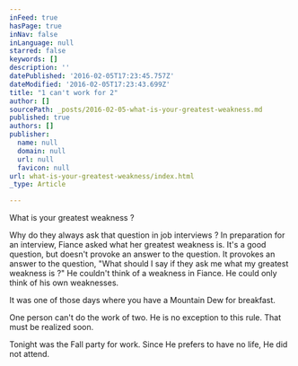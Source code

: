 ```yaml
---
inFeed: true
hasPage: true
inNav: false
inLanguage: null
starred: false
keywords: []
description: ''
datePublished: '2016-02-05T17:23:45.757Z'
dateModified: '2016-02-05T17:23:43.699Z'
title: "1 can't work for 2"
author: []
sourcePath: _posts/2016-02-05-what-is-your-greatest-weakness.md
published: true
authors: []
publisher:
  name: null
  domain: null
  url: null
  favicon: null
url: what-is-your-greatest-weakness/index.html
_type: Article

---
```

What is your greatest weakness ?

Why do they always ask that question in job interviews ? In preparation for an interview, Fiance asked what her greatest weakness is. It's a good question, but doesn't provoke an answer to the question. It provokes an answer to the question, "What should I say if they ask me what my greatest weakness is ?" He couldn't think of a weakness in Fiance. He could only think of his own weaknesses.

It was one of those days where you have a Mountain Dew for breakfast.

One person can't do the work of two. He is no exception to this rule. That must be realized soon.

Tonight was the Fall party for work. Since He prefers to have no life, He did not attend.